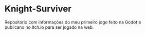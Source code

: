 # Knight-Surviver
Repósitório com informações do meu primeiro jogo feito na Godot e publicano no itch.io para ser jogado na web.

